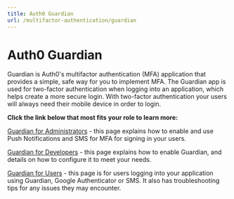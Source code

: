 ```yaml
---
title: Auth0 Guardian
url: /multifactor-authentication/guardian
---
```


# Auth0 Guardian

Guardian is Auth0's multifactor authentication (MFA) application that provides a simple, safe way for you to implement MFA. The Guardian app is used for two-factor authentication when logging into an application, which helps create a more secure login. With two-factor authentication your users will always need their mobile device in order to login.

**Click the link below that most fits your role to learn more:**

[Guardian for Administrators](/multifactor-authentication/guardian/admin-guide) - this page explains how to enable and use Push Notifications and SMS for MFA for signing in your users.

[Guardian for Developers](/multifactor-authentication/guardian/dev-guide) - this page explains how to enable Guardian, and details on how to configure it to meet your needs.

[Guardian for Users](/multifactor-authentication/guardian/user-guide) - this page is for users logging into your application using Guardian, Google Authenticator or SMS. It also has troubleshooting tips for any issues they may encounter.
